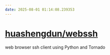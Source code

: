 ```yaml
---
date: 2025-08-01 01:14:08.239353
---
```


# [huashengdun/webssh](https://github.com/huashengdun/webssh)

web browser ssh client using Python and Tornado
